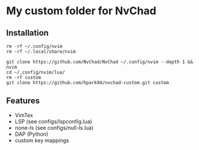 # My custom folder for NvChad

## Installation

```shell
rm -rf ~/.config/nvim
rm -rf ~/.local/share/nvim

git clone https://github.com/NvChad/NvChad ~/.config/nvim --depth 1 && nvim
cd ~/.config/nvim/lua/
rm -rf custom
git clone https://github.com/hpark94/nvchad-custom.git custom

```

## Features

- VimTex
- LSP (see configs/lspconfig.lua)
- none-ls (see configs/null-ls.lua)
- DAP (Python)
- custom key mappings
